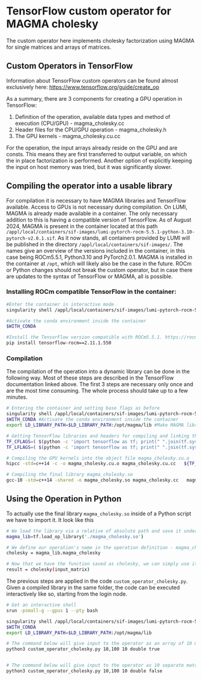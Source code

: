 # TensorFlow custom operator for MAGMA cholesky

The custom operator here implements cholesky factorization using MAGMA for single matrices and arrays of matrices.

## Custom Operators in TensorFlow

Information about TensorFlow custom operators can be found almost exclusively here:
https://www.tensorflow.org/guide/create_op

As a summary, there are 3 components for creating a GPU operation in TensorFlow:
1. Definition of the operation, available data types and method of execution (CPU/GPU) - magma_cholesky.cc
2. Header files for the CPU/GPU operation - magma_cholesky.h
3. The GPU kernels - magma_cholesky.cu.cc

For the operation, the input arrays already reside on the GPU and are consts. This means they are first transferred to
output variable, on which the in place factorization is performed. Another option of explicitly keeping the input on
host memory was tried, but it was significantly slower.

## Compiling the operator into a usable library

For compilation it is necessary to have MAGMA libraries and TensorFlow available. Access to GPUs is not necessary during compilation.
On LUMI, MAGMA is already made available in a container. The only necessary addition to this is having a compatible version of TensorFlow.
As of August 2024, MAGMA is present in the container located at this path `/appl/local/containers/sif-images/lumi-pytorch-rocm-5.5.1-python-3.10-pytorch-v2.0.1.sif`.
As it now stands, all containers provided by LUMI will be published in the directory `/appl/local/containers/sif-images/`.
The names give an overview of the versions included in the container, in this case being ROCm5.5.1, Python3.10 and PyTorch2.0.1.
MAGMA is installed in the container at `/opt`, which will likely also be the case in the future. ROCm or Python changes should not break the custom operator, but in case there are updates to the syntax of TensorFlow or MAGMA, all is possible.

### Installing ROCm compatible TensorFlow in the container:

```bash
#Enter the container in interactive mode
singularity shell /appl/local/containers/sif-images/lumi-pytorch-rocm-5.5.1-python-3.10-pytorch-v2.0.1.sif

#Activate the conda environment inside the container
$WITH_CONDA

#Install the TensorFlow version compatible with ROCm5.5.1. https://rocm.docs.amd.com/projects/install-on-linux/en/latest/install/3rd-party/tensorflow-install.html
pip install tensorflow-rocm==2.11.1.550 
```

### Compilation
The compilation of the operation into a dynamic library can be done in the following way. Most of these steps are described in the TensorFlow documentation linked above. The first 3 steps are necessary only once and are the most time consuming. The whole process should take up to a few minutes.
```bash
# Entering the container and setting base flags as before
singularity shell /appl/local/containers/sif-images/lumi-pytorch-rocm-5.5.1-python-3.10-pytorch-v2.0.1.sif #Enter the container in interactive mode
$WITH_CONDA #Activate the conda environment inside the container
export LD_LIBRARY_PATH=$LD_LIBRARY_PATH:/opt/magma/lib #Make MAGMA libraries available at runtime

# Getting TensorFlow libraries and headers for compiling and linking the TensorFlow components in the Op.
TF_CFLAGS=( $(python -c 'import tensorflow as tf; print(" ".join(tf.sysconfig.get_compile_flags()))'))
TF_LFLAGS=( $(python -c 'import tensorflow as tf; print(" ".join(tf.sysconfig.get_link_flags()))') )

# Compiling the GPU kernels into the object file magma_cholesky.cu.o
hipcc -std=c++14 -c -o magma_cholesky.cu.o magma_cholesky.cu.cc   ${TF_CFLAGS[@]} -D EIGEN_USE_HIP=1 -D TENSORFLOW_USE_ROCM=1 -fPIC -I/opt/magma/include -L/opt/magma/lib -I/opt

# Compiling the final library magma_cholesky.so
gcc-10 -std=c++14 -shared -o magma_cholesky.so magma_cholesky.cc   magma_cholesky.cu.o ${TF_CFLAGS[@]} -fPIC  ${TF_LFLAGS[@]} -I/opt/magma/include -L/opt/magma/lib -lmagma -D TENSORFLOW_USE_ROCM=1
```
## Using the Operation in Python

To actually use the final library `magma_cholesky.so` inside of a Python script we have to import it. It look like this
```bash
# We load the library via a relative of absolute path and save it under magma_lib in this case.
magma_lib=tf.load_op_library('./magma_cholesky.so')

# We define our operation's name in the operation definition - magma_cholesky.cc - file. The op is registered there on line 13, but gets automatically converted to snakecase.
cholesky = magma_lib.magma_cholesky

# Now that we have the function saved as cholesky, we can simply use it by providing an input to it.
result = cholesky(input_matrix)
```

The previous steps are applied in the code `custom_operator_cholesky.py`. Given a compiled library in the same folder, the
code can be executed interactively like so, starting from the login node.
```bash
# Get an interactive shell
srun -psmall-g --gpus 1 --pty bash

singularity shell /appl/local/containers/sif-images/lumi-pytorch-rocm-5.5.1-python-3.10-pytorch-v2.0.1.sif
$WITH_CONDA 
export LD_LIBRARY_PATH=$LD_LIBRARY_PATH:/opt/magma/lib

# The command below will give input to the operator as an array of 10 matrices
python3 custom_operator_cholesky.py 10,100 10 double true


# The command below will give input to the operator as 10 separate matrices
python3 custom_operator_cholesky.py 10,100 10 double false
```
